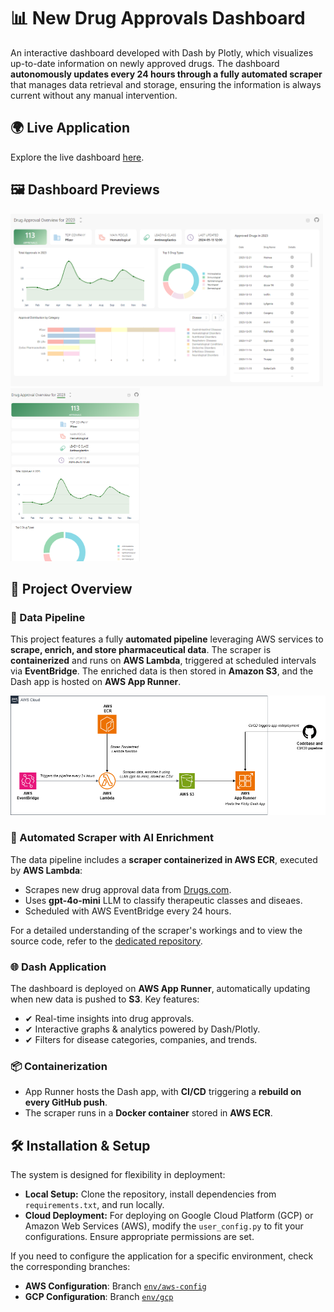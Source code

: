 # 📊 New Drug Approvals Dashboard

An interactive dashboard developed with Dash by Plotly, which visualizes up-to-date information on newly approved drugs. The dashboard **autonomously updates every 24 hours through a fully automated scraper** that manages data retrieval and storage, ensuring the information is always current without any manual intervention.
## 🌍 Live Application

Explore the live dashboard [here](https://new-drug-approvals-app-877398320808.us-central1.run.app).

## 🖼️ Dashboard Previews

<a href="https://github.com/Tanguy9862/new-drug-approvals-dashboard/blob/master/img_readme/dashboard_main.PNG">
  <img src="https://github.com/Tanguy9862/new-drug-approvals-dashboard/blob/master/img_readme/dashboard_main.PNG" width="500px" />
</a>
<a href="https://github.com/Tanguy9862/new-drug-approvals-dashboard/blob/master/img_readme/dashboard_responsive.PNG">
  <img src="https://github.com/Tanguy9862/new-drug-approvals-dashboard/blob/master/img_readme/dashboard_responsive.PNG" width="207px" />
</a>

## 🧩 Project Overview

### 🔄 Data Pipeline
This project features a fully **automated pipeline** leveraging AWS services to **scrape, enrich, and store pharmaceutical data**. The scraper is **containerized** and runs on **AWS Lambda**, triggered at scheduled intervals via **EventBridge**. The enriched data is then stored in **Amazon S3**, and the Dash app is hosted on **AWS App Runner**.

![Data Pipeline Schema](img_readme/pipeline_schema.png "Schema of Data Pipeline")

### 🤖 Automated Scraper with AI Enrichment
The data pipeline includes a **scraper containerized in AWS ECR**, executed by **AWS Lambda**:

- Scrapes new drug approval data from [Drugs.com](https://www.drugs.com/newdrugs-archive/2025.html).
- Uses **gpt-4o-mini** LLM to classify therapeutic classes and diseaes.
- Scheduled with AWS EventBridge every 24 hours.

For a detailed understanding of the scraper's workings and to view the source code, refer to the [dedicated repository](https://github.com/Tanguy9862/scraper-new-drug-approvals).

### 🌐 Dash Application
The dashboard is deployed on **AWS App Runner**, automatically updating when new data is pushed to **S3**.
Key features:
- ✔ Real-time insights into drug approvals.
- ✔ Interactive graphs & analytics powered by Dash/Plotly.
- ✔ Filters for disease categories, companies, and trends.

### 📦 Containerization
- App Runner hosts the Dash app, with **CI/CD** triggering a **rebuild on every GitHub push**.
- The scraper runs in a **Docker container** stored in **AWS ECR**.

## 🛠️ Installation & Setup
The system is designed for flexibility in deployment:
- **Local Setup:** Clone the repository, install dependencies from `requirements.txt`, and run locally.
- **Cloud Deployment:** For deploying on Google Cloud Platform (GCP) or Amazon Web Services (AWS), modify the `user_config.py` to fit your configurations. Ensure appropriate permissions are set.

If you need to configure the application for a specific environment, check the corresponding branches:
- **AWS Configuration**: Branch [`env/aws-config`](https://github.com/Tanguy9862/new-drug-approvals-dashboard/tree/env/aws-config)
- **GCP Configuration**: Branch [`env/gcp`](https://github.com/Tanguy9862/new-drug-approvals-dashboard/tree/env/gcp)
